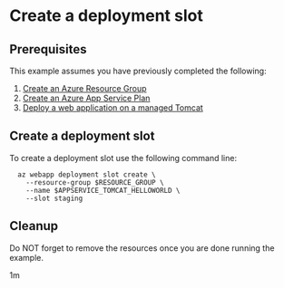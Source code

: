 
# Create a deployment slot

## Prerequisites

This example assumes you have previously completed the following:

1. [Create an Azure Resource Group](../group/create/)
1. [Create an Azure App Service Plan](../create-plan/)
1. [Deploy a web application on a managed Tomcat](../tomcat-helloworld/)

## Create a deployment slot

<!-- workflow.cron(0 8 * * 1) -->
<!-- workflow.include(../tomcat-helloworld/README.md) -->

To create a deployment slot use the following command line:

```shell
  az webapp deployment slot create \
    --resource-group $RESOURCE_GROUP \
    --name $APPSERVICE_TOMCAT_HELLOWORLD \
    --slot staging
```

## Cleanup

<!-- workflow.directOnly()

export RESULT=$(az webapp deployment slot list --resource-group $RESOURCE_GROUP --name $APPSERVICE_TOMCAT_HELLOWORLD  --output tsv --query [0].state)

az group delete --name $RESOURCE_GROUP --yes || true

if [[ "$RESULT" != Running ]]; then
  echo 'Deployment slot is NOT running'
  exit 1
fi
  -->

Do NOT forget to remove the resources once you are done running the example.

1m
